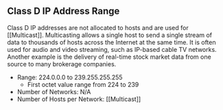 ## Class D IP Address Range

Class D IP addresses are not allocated to hosts and are used for [[Multicast]]. Multicasting allows a single host to send a single stream of data to thousands of hosts across the Internet at the same time. It is often used for audio and video streaming, such as IP-based cable TV networks. Another example is the delivery of real-time stock market data from one source to many brokerage companies.

- Range: 224.0.0.0 to 239.255.255.255
    - First octet value range from 224 to 239
- Number of Networks: N/A
- Number of Hosts per Network: [[Multicast]]
